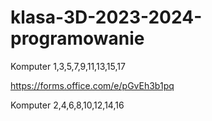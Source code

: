 # klasa-3D-2023-2024-programowanie

Komputer 1,3,5,7,9,11,13,15,17

https://forms.office.com/e/pGvEh3b1pq

Komputer 2,4,6,8,10,12,14,16


